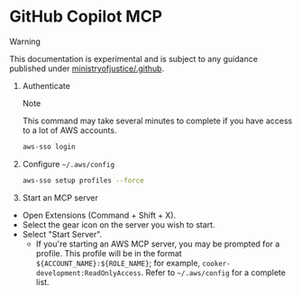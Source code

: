 # GitHub Copilot MCP

> [!WARNING]
> This documentation is experimental and is subject to any guidance published under [ministryofjustice/.github](https://github.com/ministryofjustice/.github/blob/main/docs/github-copilot-guidance.md).

1. Authenticate

   > [!NOTE]
   > This command may take several minutes to complete if you have access to a lot of AWS accounts.

    ```bash
    aws-sso login
    ```

1. Configure `~/.aws/config`

    ```bash
    aws-sso setup profiles --force
    ```

1. Start an MCP server

  - Open Extensions (Command + Shift + X).
  - Select the gear icon on the server you wish to start.
  - Select "Start Server".
    - If you're starting an AWS MCP server, you may be prompted for a profile. This profile will be in the format `${ACCOUNT_NAME}:${ROLE_NAME}`; for example, `cooker-development:ReadOnlyAccess`. Refer to `~/.aws/config` for a complete list.